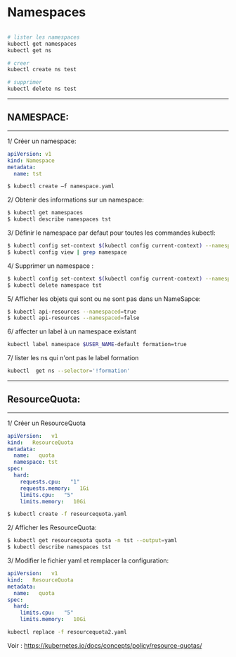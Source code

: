 # Namespaces

```sh

# lister les namespaces
kubectl get namespaces
kubectl get ns

# creer 
kubectl create ns test

# supprimer
kubectl delete ns test

```

	
---------------------------------------------------------------------------------------------------------------
## NAMESPACE:
---------------------------------------------------------------------------------------------------------------

1/ Créer un namespace:
```yaml  
apiVersion: v1
kind: Namespace
metadata:
  name: tst
```

```bash
$ kubectl create –f namespace.yaml 
```

2/ Obtenir des informations sur un namespace:
```bash
$ kubectl get namespaces
$ kubectl describe namespaces tst
```

3/ Définir le namespace par defaut pour toutes les commandes kubectl:
```bash
$ kubectl config set-context $(kubectl config current-context) --namespace=tst
$ kubectl config view | grep namespace
```

4/ Supprimer un namespace :
```bash
$ kubectl config set-context $(kubectl config current-context) --namespace=default
$ kubectl delete namespace tst
```
 
5/ Afficher les objets qui sont ou ne sont pas dans un NameSapce:
 ```bash
$ kubectl api-resources --namespaced=true
$ kubectl api-resources --namespaced=false
```


6/ affecter un label à un namespace existant
```bash
kubectl label namespace $USER_NAME-default formation=true
```

7/ lister les ns qui n'ont pas le label formation
```bash
kubectl  get ns --selector='!formation'
```

---------------------------------------------------------------------------------------------------------------
## ResourceQuota:
---------------------------------------------------------------------------------------------------------------
1/ Créer un ResourceQuota
```yaml  
apiVersion:   v1 
kind:   ResourceQuota 
metadata: 
  name:   quota
  namespace: tst
spec: 
  hard: 
    requests.cpu:   "1" 
    requests.memory:   1Gi 
    limits.cpu:   "5" 
    limits.memory:   10Gi 
```
```bash
$ kubectl create -f resourcequota.yaml
```

2/ Afficher les ResourceQuota:
```bash
$ kubectl get resourcequota quota -n tst --output=yaml 
$ kubectl describe namespaces tst
```

3/ Modifier le fichier yaml et remplacer la configuration:
```yaml 
apiVersion:   v1 
kind:   ResourceQuota 
metadata: 
  name:   quota
spec: 
  hard: 
    limits.cpu:   "5" 
    limits.memory:   10Gi 
```

```bash
kubectl replace -f resourcequota2.yaml
```

Voir : https://kubernetes.io/docs/concepts/policy/resource-quotas/

